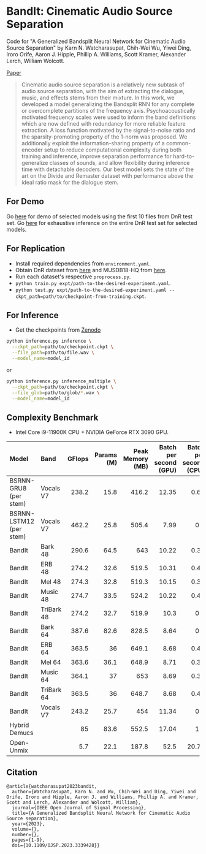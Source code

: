# BandIt: Cinematic Audio Source Separation
Code for "A Generalized Bandsplit Neural Network for Cinematic Audio Source Separation" by Karn N. Watcharasupat, Chih-Wei Wu, Yiwei Ding, Iroro Orife, Aaron J. Hipple, Phillip A. Williams, Scott Kramer, Alexander Lerch, William Wolcott. 

[Paper](https://ieeexplore.ieee.org/document/10342812)

> Cinematic audio source separation is a relatively new subtask of audio source separation, with the aim of extracting the dialogue, music, and effects stems from their mixture. In this work, we developed a model generalizing the Bandsplit RNN for any complete or overcomplete partitions of the frequency axis. Psychoacoustically motivated frequency scales were used to inform the band definitions which are now defined with redundancy for more reliable feature extraction. A loss function motivated by the signal-to-noise ratio and the sparsity-promoting property of the 1-norm was proposed. We additionally exploit the information-sharing property of a common-encoder setup to reduce computational complexity during both training and inference, improve separation performance for hard-to-generalize classes of sounds, and allow flexibility during inference time with detachable decoders. Our best model sets the state of the art on the Divide and Remaster dataset with performance above the ideal ratio mask for the dialogue stem.

## For Demo
Go [here](https://karnwatcharasupat.github.io/bandit-demo/) for demo of selected models using the first 10 files from DnR test set. Go [here](https://zenodo.org/records/10119822) for exhaustive inference on the entire DnR test set for selected models. 

## For Replication

- Install required dependencies from `environment.yaml`.
- Obtain DnR dataset from [here](https://zenodo.org/records/5574713) and MUSDB18-HQ from [here](https://sigsep.github.io/datasets/musdb.html).
- Run each dataset's respective `proprocess.py`.
- `python train.py expt/path-to-the-desired-experiment.yaml`.
- `python test.py expt/path-to-the-desired-experiment.yaml --ckpt_path=path/to/checkpoint-from-training.ckpt`.

## For Inference

- Get the checkpoints from [Zenodo](https://zenodo.org/records/10160698)

```bash
python inference.py inference \
  --ckpt_path=path/to/checkpoint.ckpt \
  --file_path=path/to/file.wav \
  --model_name=model_id
```
or

```bash
python inference.py inference_multiple \
  --ckpt_path=path/to/checkpoint.ckpt \
  --file_glob=path/to/glob/*.wav \
  --model_name=model_id
```

## Complexity Benchmark
- Intel Core i9-11900K CPU + NVIDIA GeForce RTX 3090 GPU.

| Model         | Band       |   GFlops |   Params (M) |   Peak Memory (MB) |   Batch per second (GPU) |   Batch per second (CPU) |   GPU speedup |
|:--------------|:-----------|--------:|---------:|--------------:|------------------------:|-----------------------:|---------------:|
| BSRNN-GRU8 (per stem)   | Vocals V7  |   238.2 |     15.8 |         416.2 |                   12.35 |                   0.61 |           20.2 |
| BSRNN-LSTM12 (per stem) | Vocals V7  |   462.2 |     25.8 |         505.4 |                    7.99 |                   0.6  |           13.4 |
| BandIt        | Bark 48    |   290.6 |     64.5 |         643   |                   10.22 |                   0.39 |           26.1 |
| BandIt        | ERB 48     |   274.2 |     32.6 |         519.5 |                   10.31 |                   0.41 |           25   |
| BandIt        | Mel 48     |   274.3 |     32.8 |         519.3 |                   10.15 |                   0.38 |           26.6 |
| BandIt        | Music 48   |   274.7 |     33.5 |         524.2 |                   10.22 |                   0.43 |           23.5 |
| BandIt        | TriBark 48 |   274.2 |     32.7 |         519.9 |                   10.3  |                   0.4  |           25.5 |
| BandIt        | Bark 64    |   387.6 |     82.6 |         828.5 |                    8.64 |                   0.4  |           21.9 |
| BandIt        | ERB 64     |   363.5 |     36   |         649.1 |                    8.68 |                   0.42 |           20.7 |
| BandIt        | Mel 64     |   363.6 |     36.1 |         648.9 |                    8.71 |                   0.32 |           27.2 |
| BandIt        | Music 64   |   364.1 |     37   |         653   |                    8.69 |                   0.31 |           27.7 |
| BandIt        | TriBark 64 |   363.5 |     36   |         648.7 |                    8.68 |                   0.42 |           20.6 |
| BandIt        | Vocals V7  |   243.2 |     25.7 |         454   |                   11.34 |                   0.6  |           18.8 |
| Hybrid Demucs |            |    85   |     83.6 |         552.5 |                   17.04 |                   1.1  |           15.5 |
| Open-Unmix    |            |     5.7 |     22.1 |         187.8 |                   52.5  |                  20.77 |            2.5 |

## Citation

```
@article{watcharasupat2023bandit,
  author={Watcharasupat, Karn N. and Wu, Chih-Wei and Ding, Yiwei and Orife, Iroro and Hipple, Aaron J. and Williams, Phillip A. and Kramer, Scott and Lerch, Alexander and Wolcott, William},
  journal={IEEE Open Journal of Signal Processing}, 
  title={A Generalized Bandsplit Neural Network for Cinematic Audio Source separation}, 
  year={2023},
  volume={},
  number={},
  pages={1-9},
  doi={10.1109/OJSP.2023.3339428}}
```
